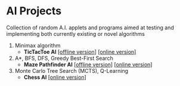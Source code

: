 # AI Projects
Collection of random A.I. applets and programs aimed at testing and implementing both currently existing or novel algorithms

1) Minimax algorithm
   - **TicTacToe AI** [[offline version]](/Tic-Tac-Toe/src.c) [[online version]](https://cooperblacks.github.io/ai-projects/Tic-Tac-Toe/index.html)
2) A*, BFS, DFS, Greedy Best-First Search
   - **Maze Pathfinder AI** [[offline version]](/Maze-Pathfinding/src.c) [[online version]](https://cooperblacks.github.io/ai-projects/Maze-Pathfinding)
3) Monte Carlo Tree Search (MCTS), Q-Learning
   - **Chess AI** [[online version]](https://cooperblacks.github.io/ai-projects/Chess-AI/index.html)
